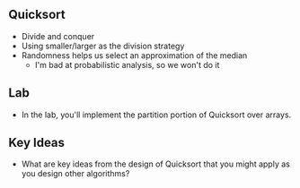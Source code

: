 Quicksort
---------

* Divide and conquer
* Using smaller/larger as the division strategy
* Randomness helps us select an approximation of the median
    * I'm bad at probabilistic analysis, so we won't do it

Lab
---

* In the lab, you'll implement the partition portion of Quicksort over
  arrays.

Key Ideas
---------

* What are key ideas from the design of Quicksort that you might apply 
  as you design other algorithms?
  
